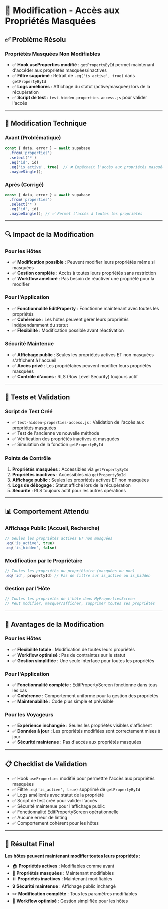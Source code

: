 # 🔧 Modification - Accès aux Propriétés Masquées

## ✅ **Problème Résolu**

### **Propriétés Masquées Non Modifiables**
- ✅ **Hook useProperties modifié** : `getPropertyById` permet maintenant d'accéder aux propriétés masquées/inactives
- ✅ **Filtre supprimé** : Retrait de `.eq('is_active', true)` dans `getPropertyById`
- ✅ **Logs améliorés** : Affichage du statut (active/masquée) lors de la récupération
- ✅ **Script de test** : `test-hidden-properties-access.js` pour valider l'accès

---

## 🎯 **Modification Technique**

### **Avant (Problématique)**
```typescript
const { data, error } = await supabase
  .from('properties')
  .select('*')
  .eq('id', id)
  .eq('is_active', true)  // ❌ Empêchait l'accès aux propriétés masquées
  .maybeSingle();
```

### **Après (Corrigé)**
```typescript
const { data, error } = await supabase
  .from('properties')
  .select('*')
  .eq('id', id)
  .maybeSingle(); // ✅ Permet l'accès à toutes les propriétés
```

---

## 🔍 **Impact de la Modification**

### **Pour les Hôtes**
- ✅ **Modification possible** : Peuvent modifier leurs propriétés même si masquées
- ✅ **Gestion complète** : Accès à toutes leurs propriétés sans restriction
- ✅ **Workflow amélioré** : Pas besoin de réactiver une propriété pour la modifier

### **Pour l'Application**
- ✅ **Fonctionnalité EditProperty** : Fonctionne maintenant avec toutes les propriétés
- ✅ **Cohérence** : Les hôtes peuvent gérer leurs propriétés indépendamment du statut
- ✅ **Flexibilité** : Modification possible avant réactivation

### **Sécurité Maintenue**
- ✅ **Affichage public** : Seules les propriétés actives ET non masquées s'affichent à l'accueil
- ✅ **Accès privé** : Les propriétaires peuvent modifier leurs propriétés masquées
- ✅ **Contrôle d'accès** : RLS (Row Level Security) toujours actif

---

## 🧪 **Tests et Validation**

### **Script de Test Créé**
- ✅ `test-hidden-properties-access.js` : Validation de l'accès aux propriétés masquées
- ✅ Test de l'ancienne vs nouvelle méthode
- ✅ Vérification des propriétés inactives et masquées
- ✅ Simulation de la fonction `getPropertyById`

### **Points de Contrôle**
1. **Propriétés masquées** : Accessibles via `getPropertyById`
2. **Propriétés inactives** : Accessibles via `getPropertyById`
3. **Affichage public** : Seules les propriétés actives ET non masquées
4. **Logs de débogage** : Statut affiché lors de la récupération
5. **Sécurité** : RLS toujours actif pour les autres opérations

---

## 📊 **Comportement Attendu**

### **Affichage Public (Accueil, Recherche)**
```typescript
// Seules les propriétés actives ET non masquées
.eq('is_active', true)
.eq('is_hidden', false)
```

### **Modification par le Propriétaire**
```typescript
// Toutes les propriétés du propriétaire (masquées ou non)
.eq('id', propertyId) // Pas de filtre sur is_active ou is_hidden
```

### **Gestion par l'Hôte**
```typescript
// Toutes les propriétés de l'hôte dans MyPropertiesScreen
// Peut modifier, masquer/afficher, supprimer toutes ses propriétés
```

---

## 🚀 **Avantages de la Modification**

### **Pour les Hôtes**
- ✅ **Flexibilité totale** : Modification de toutes leurs propriétés
- ✅ **Workflow optimisé** : Pas de contraintes sur le statut
- ✅ **Gestion simplifiée** : Une seule interface pour toutes les propriétés

### **Pour l'Application**
- ✅ **Fonctionnalité complète** : EditPropertyScreen fonctionne dans tous les cas
- ✅ **Cohérence** : Comportement uniforme pour la gestion des propriétés
- ✅ **Maintenabilité** : Code plus simple et prévisible

### **Pour les Voyageurs**
- ✅ **Expérience inchangée** : Seules les propriétés visibles s'affichent
- ✅ **Données à jour** : Les propriétés modifiées sont correctement mises à jour
- ✅ **Sécurité maintenue** : Pas d'accès aux propriétés masquées

---

## 📋 **Checklist de Validation**

- ✅ Hook `useProperties` modifié pour permettre l'accès aux propriétés masquées
- ✅ Filtre `.eq('is_active', true)` supprimé de `getPropertyById`
- ✅ Logs améliorés avec statut de la propriété
- ✅ Script de test créé pour valider l'accès
- ✅ Sécurité maintenue pour l'affichage public
- ✅ Fonctionnalité EditPropertyScreen opérationnelle
- ✅ Aucune erreur de linting
- ✅ Comportement cohérent pour les hôtes

---

## 🎯 **Résultat Final**

**Les hôtes peuvent maintenant modifier toutes leurs propriétés :**
- 🏠 **Propriétés actives** : Modifiables comme avant
- 🚫 **Propriétés masquées** : Maintenant modifiables
- ⏸️ **Propriétés inactives** : Maintenant modifiables
- 🔒 **Sécurité maintenue** : Affichage public inchangé
- ✏️ **Modification complète** : Tous les paramètres modifiables
- 🚀 **Workflow optimisé** : Gestion simplifiée pour les hôtes


